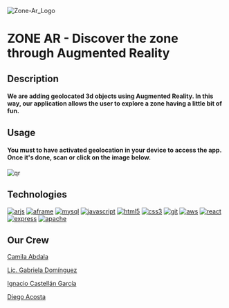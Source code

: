 ![Zone-Ar_Logo](/img/zonear_logo_solid.png)
# __ZONE AR - Discover the zone through Augmented Reality__

## Description
#### We are adding geolocated 3d objects using Augmented Reality. In this way, our application allows the user to explore a zone having a little bit of fun.
## Usage
#### You must to have activated geolocation in your device to access the app. Once it's done, scan or click on the image below.
![qr](/img/qrrm.png)

## Technologies
[![arjs](/img/arjs.png)](https://ar-js-org.github.io/AR.js/)
[![aframe](/img/aframe.png)](https://aframe.io/)
[![mysql](/img/mysql.png)](https://www.mysql.com/)
[![javascript](/img/javascript.png)](https://www.javascript.com/)
[![html5](/img/html-5.jpg)](https://www.w3.org/TR/html5/)
[![css3](/img/css3.jpg)](https://css3.com/)
[![git](/img/git.jpg)](https://git-scm.com/)
[![aws](/img/lightsail.jpeg)](https://aws.amazon.com/lightsail/)
[![react](/img/react.png)](https://reactjs.org/)
[![express](/img/express.png)](http://expressjs.com/)
[![apache](/img/apache.png)](https://apache.org/)

## Our Crew

[Camila Abdala][2]

[Lic. Gabriela Domínguez][3]

[Ignacio Castellán García][4]

[Diego Acosta][1]

[1]: https://www.github.com/diegoacosta127
[2]: https://www.github.com/camia97
[3]: https://www.github.com/gaby-do
[4]: https://www.github.com/ignacio-c-garcía